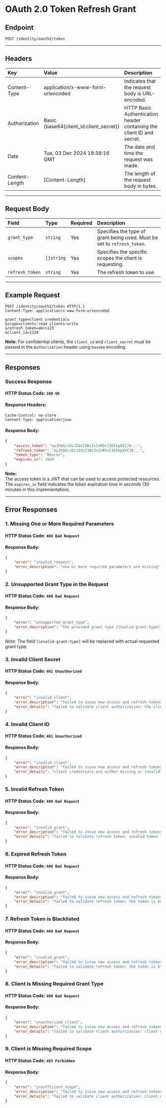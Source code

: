 # OAuth 2.0 Token Refresh Grant

## Endpoint
```http
POST /identity/oauth2/token
```

---

## Headers
| Key             | Value                                   | Description                                                                |
| :-------------- | :---------------------------------------| :--------------------------------------------------------------------------|
| Content-Type    | application/x-www-form-urlencoded       | Indicates that the request body is URL-encoded.                            |
| Authorization   | Basic {base64(client_id:client_secret)} | HTTP Basic Authentication header containing the client ID and secret.      |
| Date            | Tue, 03 Dec 2024 19:38:16 GMT           | The date and time the request was made.                                    |
| Content-Length  | [Content-Length]                        | The length of the request body in bytes.                                   |

---

## Request Body
| Field           | Type       | Required  | Description                                                                     |
| :---------------|:-----------|:----------|:--------------------------------------------------------------------------------|
| `grant_type`    | `string`   | Yes       | Specifies the type of grant being used. Must be set to `refresh_token`.         |
| `scopes`        | `[]string` | Yes       | Specifies the specific scopes the client is requesting.                         |
| `refresh_token` | `string`   | Yes       | The refresh token to use.                                                       |

---

## Example Request
```http
POST /identity/oauth2/token HTTP/1.1
Content-Type: application/x-www-form-urlencoded

grant_type=client_credentials
&scope=clients:read clients:write
&refresh_token=abcs123
&client_id=1234
```

**Note:** For confidential clients, the `client_id` and `client_secret` must be passed in the `Authorization` header using `base64` encoding.

---

## Responses

### Success Response
#### HTTP Status Code: `200 OK`
#### Response Headers:
```
Cache-Control: no-store
Content-Type: application/json
```
#### Response Body:
```json
{
    "access_token": "eyJhbGciOiJIUzI1NiIsInR5cCI6IkpXVCJ9...",
    "refresh_token": "eyJhbGciOiJIUzI1NiIsInR5cCI6IkpXVCJ9...",
    "token_type": "Bearer",
    "expires_in": 1800
}
```

**Note:**  
The access token is a JWT that can be used to access protected resources. The `expires_in` field indicates the token expiration time in seconds (30 minutes in this implementation).

---

## Error Responses

### 1. Missing One or More Required Parameters
#### HTTP Status Code: `400 Bad Request`
#### Response Body:
```json
{
    "error": "invalid_request",
    "error_description": "one or more required parameters are missing"
}
```

### 2. Unsupported Grant Type in the Request
#### HTTP Status Code: `400 Bad Request`
#### Response Body:
```json
{
    "error": "unsupported_grant_type",
    "error_description": "the provided grant type [invalid-grant-type] is not supported"
}
```
*Note:* The field `[invalid-grant-type]` will be replaced with actual requested grant type.

### 3. Invalid Client Secret
#### HTTP Status Code: `401 Unauthorized`
#### Response Body:
```json
{
    "error": "invalid_client",
    "error_description": "failed to issue new access and refresh tokens",
    "error_details": "failed to validate client authorization: the client credentials are invalid or incorrectly formatted"
}
```

### 4. Invalid Client ID
#### HTTP Status Code: `401 Unauthorized`
#### Response Body:
```json
{
    "error": "invalid_client",
    "error_description": "failed to issue new access and refresh tokens",
    "error_details": "client credentials are either missing or invalid"
}
```

### 5. Invalid Refresh Token
#### HTTP Status Code: `400 Bad Request`
#### Response Body:
```json
{
    "error": "invalid_grant",
    "error_description": "failed to issue new access and refresh tokens",
    "error_details": "failed to validate refresh token: invalid token format"
}
```

### 6. Expired Refresh Token
#### HTTP Status Code: `400 Bad Request`
#### Response Body:
```json
{
    "error": "invalid_grant",
    "error_description": "failed to issue new access and refresh tokens",
    "error_details": "failed to validate refresh token: the token is expired"
}
```

### 7. Refresh Token is Blacklisted
#### HTTP Status Code: `400 Bad Request`
#### Response Body:
```json
{
    "error": "invalid_grant",
    "error_description": "failed to issue new access and refresh tokens",
    "error_details": "failed to validate refresh token: the token is blacklisted"
}
```

### 8. Client is Missing Required Grant Type
#### HTTP Status Code: `400 Bad Request`
#### Response Body:
```json
{
    "error": "unauthorized_client",
    "error_description": "failed to issue new access and refresh tokens",
    "error_details": "failed to validate client authorization: client does not have the required grant type"
}
```

### 9. Client is Missing Required Scope
#### HTTP Status Code: `403 Forbidden`
#### Response Body: 
```json
{
    "error": "insufficient_scope",
    "error_description": "failed to issue new access and refresh tokens",
    "error_details": "failed to validate client authorization: client does not have the required scope(s)"
}
```